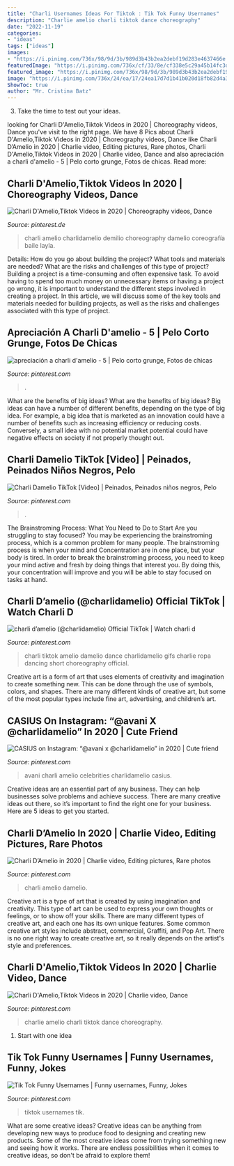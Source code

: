 ```yaml
---
title: "Charli Usernames Ideas For Tiktok : Tik Tok Funny Usernames"
description: "Charlie amelio charli tiktok dance choreography"
date: "2022-11-19"
categories:
- "ideas"
tags: ["ideas"]
images:
- "https://i.pinimg.com/736x/98/9d/3b/989d3b43b2ea2debf19d283e4637466e.jpg"
featuredImage: "https://i.pinimg.com/736x/cf/33/8e/cf338e5c29a45b14fc3de36fa8032f00.jpg"
featured_image: "https://i.pinimg.com/736x/98/9d/3b/989d3b43b2ea2debf19d283e4637466e.jpg"
image: "https://i.pinimg.com/736x/24/ea/17/24ea17d7d1b41b020d18fb82d4a32260.jpg"
ShowToc: true
author: "Mr. Cristina Batz"
---
```



3. Take the time to test out your ideas.

	

		
looking for Charli D&#039;Amelio,Tiktok Videos in 2020 | Choreography videos, Dance you've visit to the right page. We have 8 Pics about Charli D&#039;Amelio,Tiktok Videos in 2020 | Choreography videos, Dance like Charli D’Amelio in 2020 | Charlie video, Editing pictures, Rare photos, Charli D&#039;Amelio,Tiktok Videos in 2020 | Charlie video, Dance and also apreciación a charli d&#039;amelio - 5 | Pelo corto grunge, Fotos de chicas. Read more:
		
    
## Charli D&#039;Amelio,Tiktok Videos In 2020 | Choreography Videos, Dance

<img loading=lazy src="https://i.pinimg.com/736x/98/9d/3b/989d3b43b2ea2debf19d283e4637466e.jpg" onerror="this.onerror=null;this.src='https://tse3.mm.bing.net/th?id=OIP.M293EQHZumNftApRJDyhUQHaNK&amp;pid=15.1';" alt="Charli D&#039;Amelio,Tiktok Videos in 2020 | Choreography videos, Dance">

_Source: pinterest.de_

>charli amelio charlidamelio demilio choreography damelio coreografía baile layla. 

	

Details: How do you go about building the project? What tools and materials are needed? What are the risks and challenges of this type of project?
Building a project is a time-consuming and often expensive task. To avoid having to spend too much money on unnecessary items or having a project go wrong, it is important to understand the different steps involved in creating a project. In this article, we will discuss some of the key tools and materials needed for building projects, as well as the risks and challenges associated with this type of project.

    
## Apreciación A Charli D&#039;amelio - 5 | Pelo Corto Grunge, Fotos De Chicas

<img loading=lazy src="https://i.pinimg.com/736x/cf/33/8e/cf338e5c29a45b14fc3de36fa8032f00.jpg" onerror="this.onerror=null;this.src='https://tse4.mm.bing.net/th?id=OIP.V1pGqwylDAq6PjbtEhsfwgHaHa&amp;pid=15.1';" alt="apreciación a charli d&#039;amelio - 5 | Pelo corto grunge, Fotos de chicas">

_Source: pinterest.com_

>. 

	

What are the benefits of big ideas?
What are the benefits of big ideas? Big ideas can have a number of different benefits, depending on the type of big idea. For example, a big idea that is marketed as an innovation could have a number of benefits such as increasing efficiency or reducing costs. Conversely, a small idea with no potential market potential could have negative effects on society if not properly thought out.

    
## Charli Damelio TikTok [Video] | Peinados, Peinados Niños Negros, Pelo

<img loading=lazy src="https://i.pinimg.com/736x/24/ea/17/24ea17d7d1b41b020d18fb82d4a32260.jpg" onerror="this.onerror=null;this.src='https://tse4.mm.bing.net/th?id=OIP.8NpSkkHssFnUEYjP8b420gHaNK&amp;pid=15.1';" alt="Charli Damelio TikTok [Video] | Peinados, Peinados niños negros, Pelo">

_Source: pinterest.com_

>. 

	

The Brainstroming Process: What You Need to Do to Start
Are you struggling to stay focused? You may be experiencing the brainstroming process, which is a common problem for many people. The brainstroming process is when your mind and Concentration are in one place, but your body is tired. In order to break the brainstroming process, you need to keep your mind active and fresh by doing things that interest you. By doing this, your concentration will improve and you will be able to stay focused on tasks at hand.

    
## Charli D’amelio (@charlidamelio) Official TikTok | Watch Charli D

<img loading=lazy src="https://i.pinimg.com/736x/ce/5e/eb/ce5eeb3e792de3f9543fbe01f69408e5.jpg" onerror="this.onerror=null;this.src='https://tse1.mm.bing.net/th?id=OIP.g90oBI6djto4IlYpIaZf3wHaNK&amp;pid=15.1';" alt="charli d’amelio (@charlidamelio) Official TikTok | Watch charli d">

_Source: pinterest.com_

>charli tiktok amelio damelio dance charlidamelio gifs charlie ropa dancing short choreography official. 

	

Creative art is a form of art that uses elements of creativity and imagination to create something new. This can be done through the use of symbols, colors, and shapes. There are many different kinds of creative art, but some of the most popular types include fine art, advertising, and children’s art.

    
## CASIUS On Instagram: “@avani X @charlidamelio” In 2020 | Cute Friend

<img loading=lazy src="https://i.pinimg.com/736x/54/cd/a9/54cda9a9235fc708633484cf8f2102a3.jpg" onerror="this.onerror=null;this.src='https://tse3.mm.bing.net/th?id=OIP.-iqWd45zD3Z9qamD8sYpygHaNK&amp;pid=15.1';" alt="CASIUS on Instagram: “@avani x @charlidamelio” in 2020 | Cute friend">

_Source: pinterest.com_

>avani charli amelio celebrities charlidamelio casius. 

	

Creative ideas are an essential part of any business. They can help businesses solve problems and achieve success. There are many creative ideas out there, so it’s important to find the right one for your business. Here are 5 ideas to get you started.

    
## Charli D’Amelio In 2020 | Charlie Video, Editing Pictures, Rare Photos

<img loading=lazy src="https://i.pinimg.com/736x/78/01/dc/7801dc57cd678317c9950da575d165bc.jpg" onerror="this.onerror=null;this.src='https://tse3.mm.bing.net/th?id=OIP.nx6VSjk6-zOKVVyzWxeoRQHaJK&amp;pid=15.1';" alt="Charli D’Amelio in 2020 | Charlie video, Editing pictures, Rare photos">

_Source: pinterest.com_

>charli amelio damelio. 

	

Creative art is a type of art that is created by using imagination and creativity. This type of art can be used to express your own thoughts or feelings, or to show off your skills. There are many different types of creative art, and each one has its own unique features. Some common creative art styles include abstract, commercial, Graffiti, and Pop Art. There is no one right way to create creative art, so it really depends on the artist's style and preferences.

    
## Charli D&#039;Amelio,Tiktok Videos In 2020 | Charlie Video, Dance

<img loading=lazy src="https://i.pinimg.com/originals/ab/ff/b0/abffb009a382bac5a1775a86e6e2a184.jpg" onerror="this.onerror=null;this.src='https://tse2.mm.bing.net/th?id=OIP.ZeU9b2JhaBMpEk2j4oe-RAHaND&amp;pid=15.1';" alt="Charli D&#039;Amelio,Tiktok Videos in 2020 | Charlie video, Dance">

_Source: pinterest.com_

>charlie amelio charli tiktok dance choreography. 

	

 1. Start with one idea

    
## Tik Tok Funny Usernames | Funny Usernames, Funny, Jokes

<img loading=lazy src="https://i.pinimg.com/736x/67/07/31/670731be5bc27bc2e3902432e14f437d.jpg" onerror="this.onerror=null;this.src='https://tse2.mm.bing.net/th?id=OIP.YRiFQQUyX9IKj20nrOL4hAHaQm&amp;pid=15.1';" alt="Tik Tok Funny Usernames | Funny usernames, Funny, Jokes">

_Source: pinterest.com_

>tiktok usernames tik. 

	

What are some creative ideas?
Creative ideas can be anything from developing new ways to produce food to designing and creating new products. Some of the most creative ideas come from trying something new and seeing how it works. There are endless possibilities when it comes to creative ideas, so don't be afraid to explore them!


